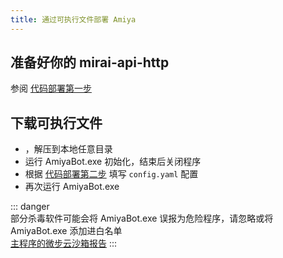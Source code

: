 ```yaml
---
title: 通过可执行文件部署 Amiya
---
```


## 准备好你的 mirai-api-http

参阅 [代码部署第一步](/docs/deployByCode.html#准备好你的-mirai-api-http)

## 下载可执行文件

- <downloadPack />，解压到本地任意目录
- 运行 AmiyaBot.exe 初始化，结束后关闭程序
- 根据 [代码部署第二步](/docs/deployByCode.html#配置-config-yaml) 填写 `config.yaml` 配置
- 再次运行 AmiyaBot.exe

::: danger <br>
部分杀毒软件可能会将 AmiyaBot.exe 误报为危险程序，请忽略或将 AmiyaBot.exe 添加进白名单<br>
[主程序的微步云沙箱报告](https://s.threatbook.cn/report/file/3b89ac2fe7a43d3ec8a997f6eeb89f15bccc73addfd08f6d8b5498bc9b4ba96f/?env=win7_sp1_enx64_office2013)
:::
